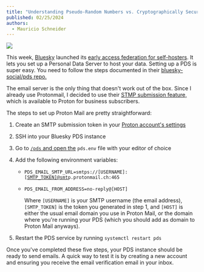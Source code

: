 ```yaml
---
title: "Understanding Pseudo-Random Numbers vs. Cryptographically Secure Pseudo-Random Numbers"
published: 02/25/2024
authors:
  - Mauricio Schneider
---
```

![](/blog-assets/using-proton-mail-as-email-server-in-bluesky-pds/header.webp)

This week, [Blues](https://bsky.app/)[ky](https://bsky.app/) launched its [early access federation for self-hoste](https://docs.bsky.app/blog/self-host-federation)[rs](https://docs.bsky.app/blog/self-host-federation). It lets you set up a Personal Data Server to host your data. Setting up a PDS is super easy. You need to follow the steps documented in their [bluesky-social/p](https://github.com/bluesky-social/pds)[ds repo.](https://github.com/bluesky-social/pds)

The email server is the only thing that doesn't work out of the box. Since I already use Protonmail, I decided to use their [STMP submis](https://proton.me/support/smtp-submission)[sion feature,](https://proton.me/support/smtp-submission) which is available to Proton for business subscribers.

The steps to set up Proton Mail are pretty straightforward:

1. Create an SMTP submission token in your [Proton accou](https://account.proton.me/u/0/mail/imap-smtp)[nt's settings](https://proton.me/support/smtp-submission)

2. SSH into your Bluesky PDS instance

3. Go to [`/pds` and open the](https://github.com/bluesky-social/pds) `pds.env` file with your editor of choice

4. Add the following environment variables:

    * `PDS_EMAIL_SMTP_URL=smtps://[USERNAME]:[`[`SMTP_TOKEN]@smt`](https://proton.me/support/smtp-submission)`p.protonmail.ch:465`

    * `PDS_EMAIL_FROM_ADDRESS=no-reply@[HOST]`

      Where `[USERNAME]` is your SMTP username (the email address), `[SMTP_TOKEN]` is the token you generated in step 1, and `[HOST]` is either the usual email domain you use in Proton Mail, or the domain where you're running your PDS (which you should add as domain to Proton Mail anyways).

5. Restart the PDS service by running `systemctl restart pds`


Once you've completed these five steps, your PDS instance should be ready to send emails. A quick way to test it is by creating a new account and ensuring you receive the email verification email in your inbox.